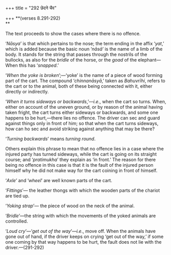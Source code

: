 +++
title = "292 छेदने चैव"

+++
**(verses 8.291-292)  
**

The text proceeds to show the cases where there is no offence.

‘*Nāsya*’ is that which pertains to the nose; the term ending in the
affix ‘*yat*,’ which is added because the basic noun ‘*nāsā*’ is the
name of a limb of the body. It stands for the string that passes through
the nostrils of the bullocks, as also for the *bridle* of the horse, or
the *goad* of the elephant—When this has ‘*snapped*.’

‘*When the yoke is broken*’;—‘yoke’ is the name of a piece of wood
forming part of the cart. The compound ‘*chinnanāsyā*,’ taken as
*Bahuvrīhi*, refers to the cart or to the animal, both of these being
connected with it, either directly or indirectly.

‘*When it turns sideways or backwards*,’—*i.e*., when the cart so turns.
When, either on account of the uneven ground, or by reason of the animal
having taken fright, the cart turns either sideways or backwards, and
some one happens to be hurt,—there lies no offence. The driver can sec
and guard against things only in front of him; so that when the cart
turns sideways, how can ho sec and avoid striking against anything that
may be there?

‘*Turning backwards*’ means *turning round*.

Others explain this phrase to mean that no offence lies in a case where
the injured party has turned sideways, while the cart is going on its
straight course; and ‘*pratimukha*’ they explain as ‘in front.’ The
reason for there being no offence in this case is that it is the fault
of the injured person himself why he did not make way for the cart
coining in front of himself.

‘*Axle*’ and ‘*wheel*’ are well known parts of the cart.

‘*Fittings*’— the leather thongs with which the wooden parts of the
chariot are tied up.

‘*Yoking strap*’— the piece of wood on the neck of the animal.

‘*Bridle*’—the string with which the movements of the yoked animals are
controlled.

‘*Loud cry*’—‘*get out of the way*’—*i.e*., move off. When the animals
have gone out of hand, if the driver keeps on crying ‘get out of the
way,’ if some one coming by that way happens to be hurt, the fault does
not lie with the driver.—(291-292)


